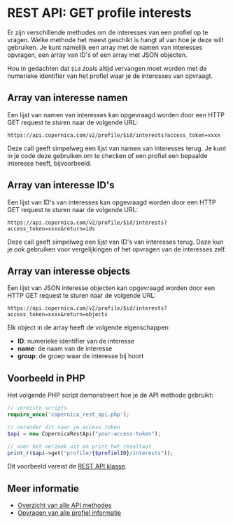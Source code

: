 # REST API: GET profile interests

Er zijn verschillende methodes om de interesses van een profiel op te 
vragen. Welke methode het meest geschikt is hangt af van hoe je deze wilt 
gebruiken. Je kunt namelijk een array met de namen van interesses opvragen, 
een array van ID's of een array met JSON objecten.

Hou in gedachten dat `$id` zoals altijd vervangen moet worden met de numerieke 
identifier van het profiel waar je de interesses van opvraagt.

## Array van interesse namen

Een lijst van namen van interesses kan opgevraagd worden door een HTTP 
GET request te sturen naar de volgende URL:

`https://api.copernica.com/v2/profile/$id/interests?access_token=xxxx`

Deze call geeft simpelweg een lijst van namen van interesses terug. Je kunt 
in je code deze gebruiken om te checken of een profiel een bepaalde interesse 
heeft, bijvoorbeeld.

## Array van interesse ID's

Een lijst van ID's van interesses kan opgevraagd worden door een HTTP 
GET request te sturen naar de volgende URL:

`https://api.copernica.com/v2/profile/$id/interests?access_token=xxxx&return=ids`

Deze call geeft simpelweg een lijst van ID's van interesses terug. Deze 
kun je ook gebruiken voor vergelijkingen of het opvragen van de interesses zelf.

## Array van interesse objects

Een lijst van JSON interesse objecten kan opgevraagd worden door een HTTP 
GET request te sturen naar de volgende URL:

`https://api.copernica.com/v2/profile/$id/interests?access_token=xxxx&return=objects`

Elk object in de array heeft de volgende eigenschappen:

- **ID**: numerieke identifier van de interesse
- **name**: de naam van de interesse
- **group**: de groep waar de interesse bij hoort

## Voorbeeld in PHP

Het volgende PHP script demonstreert hoe je de API methode gebruikt:

```php
// vereiste scripts
require_once('copernica_rest_api.php');

// verander dit naar je access token
$api = new CopernicaRestApi("your-access-token");

// voer het verzoek uit en print het resultaat
print_r($api->get("profile/{$profielID}/interests"));
```

Dit voorbeeld vereist de [REST API klasse](rest-php).

## Meer informatie

- [Overzicht van alle API methodes](rest-api)
- [Opvragen van alle profiel informatie](rest-get-profile)
